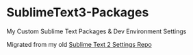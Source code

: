 SublimeText3-Packages
=====================

My Custom Sublime Text Packages &amp; Dev Environment Settings 

Migrated from my old [Sublime Text 2 Settings Repo](https://github.com/alademann/Sublime-Settings)
